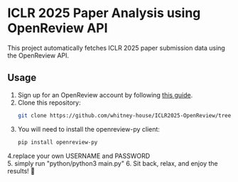 # **ICLR 2025 Paper Analysis using OpenReview API**  

This project automatically fetches ICLR 2025 paper submission data using the OpenReview API.  

## **Usage**   
1. Sign up for an OpenReview account by following [this guide](https://docs.openreview.net/getting-started/creating-an-openreview-profile/signing-up-for-openreview).  
2. Clone this repository:  
   ```bash
   git clone https://github.com/whitney-house/ICLR2025-OpenReview/tree/main

3. You will need to install the openreview-py client:
   ```bash
   pip install openreview-py

4.replace your own USERNAME and PASSWORD  
5. simply run "python/python3 main.py" 
6. Sit back, relax, and enjoy the results! 🎉


